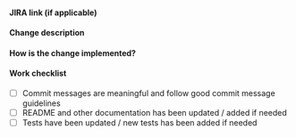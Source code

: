 #### JIRA link (if applicable)



#### Change description

<!--
Describe what the change does

Focus on the end result of the change, e.g.
How does it effect the user?
How does it effect the code base?
How does it effect Ops?
-->

#### How is the change implemented?

<!--
Describe the changes themselves

Focus on giving a short description of each main change
Point out areas you want special attention given to
Consider linking to the major changes if they need special attention
If you are adding any new libraries, include links to their docs
-->

#### Work checklist

- [ ] Commit messages are meaningful and follow good commit message guidelines
- [ ] README and other documentation has been updated / added if needed
- [ ] Tests have been updated / new tests has been added if needed